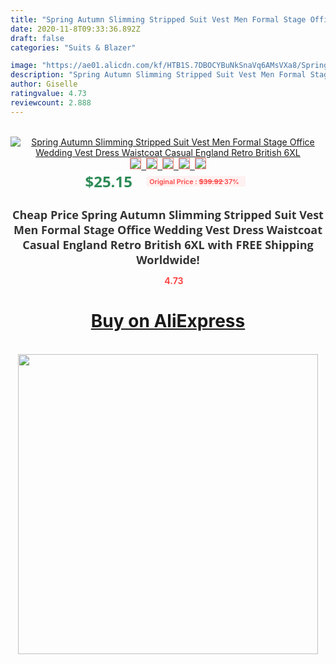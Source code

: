 ```yaml
---
title: "Spring Autumn Slimming Stripped Suit Vest Men Formal Stage Office Wedding Vest Dress Waistcoat Casual England Retro British 6XL"
date: 2020-11-8T09:33:36.892Z
draft: false
categories: "Suits & Blazer"

image: "https://ae01.alicdn.com/kf/HTB1S.7DBOCYBuNkSnaVq6AMsVXa8/Spring-Autumn-Slimming-Stripped-Suit-Vest-Men-Formal-Stage-Office-Wedding-Vest-Dress-Waistcoat-Casual-England.jpg"
description: "Spring Autumn Slimming Stripped Suit Vest Men Formal Stage Office Wedding Vest Dress Waistcoat Casual England Retro British 6XL"
author: Giselle
ratingvalue: 4.73
reviewcount: 2.888
---
```

<br>
<div style="text-align: center;">
<a href="https://s.click.aliexpress.com/e/_9ziQyd" target="_blank" rel="nofollow noopener noreferrer"><img alt="Spring Autumn Slimming Stripped Suit Vest Men Formal Stage Office Wedding Vest Dress Waistcoat Casual England Retro British 6XL" class="magnifier-image" src="https://ae01.alicdn.com/kf/HTB1S.7DBOCYBuNkSnaVq6AMsVXa8/Spring-Autumn-Slimming-Stripped-Suit-Vest-Men-Formal-Stage-Office-Wedding-Vest-Dress-Waistcoat-Casual-England.jpg_640x640.jpg">
<br>
<img style="border:1px solid salmon" src="https://ae01.alicdn.com/kf/HTB1S.7DBOCYBuNkSnaVq6AMsVXa8/Spring-Autumn-Slimming-Stripped-Suit-Vest-Men-Formal-Stage-Office-Wedding-Vest-Dress-Waistcoat-Casual-England.jpg_120x120.jpg">&nbsp;&nbsp;<img style="border:1px solid salmon" src="https://ae01.alicdn.com/kf/HTB1595GKbuWBuNjSszgq6z8jVXay/Spring-Autumn-Slimming-Stripped-Suit-Vest-Men-Formal-Stage-Office-Wedding-Vest-Dress-Waistcoat-Casual-England.jpg_120x120.jpg">&nbsp;&nbsp;<img style="border:1px solid salmon" src="https://ae01.alicdn.com/kf/HTB1HMv.p8jTBKNjSZFwq6AG4XXaI/Spring-Autumn-Slimming-Stripped-Suit-Vest-Men-Formal-Stage-Office-Wedding-Vest-Dress-Waistcoat-Casual-England.jpg_120x120.jpg">&nbsp;&nbsp;<img style="border:1px solid salmon" src="https://ae01.alicdn.com/kf/HTB1fFT1dUz.BuNjt_j7q6x0nFXa5/Spring-Autumn-Slimming-Stripped-Suit-Vest-Men-Formal-Stage-Office-Wedding-Vest-Dress-Waistcoat-Casual-England.jpg_120x120.jpg">&nbsp;&nbsp;<img style="border:1px solid salmon" src="https://ae01.alicdn.com/kf/HTB1rXH4c56guuRjy0Fmq6y0DXXa7/Spring-Autumn-Slimming-Stripped-Suit-Vest-Men-Formal-Stage-Office-Wedding-Vest-Dress-Waistcoat-Casual-England.jpg_120x120.jpg"></a></div><br0>
<div style="text-align: center;"><span style="background-color: white; border: 0px; box-sizing: border-box; color: seagreen; display: inline-block; font-family: &quot;open sans&quot; , &quot;arial&quot; , &quot;helvetica&quot; , sans-serif , &quot;heiti&quot;; font-size: 24px; font-stretch: inherit; font-weight: 700; line-height: inherit; margin: 0px 10px 0px 0px; padding: 0px; vertical-align: middle;">$25.15 </span>
<span style="background: rgb(255 , 241 , 241); border-radius: 3px; border: 0px; box-sizing: border-box; color: #ff4747; display: inline-block; font-family: inherit; font-size: 12px; font-stretch: inherit; font-style: inherit; font-variant: inherit; font-weight: 600; line-height: inherit; margin: 0px; padding: 2px 5px; transform: scale(0.9); vertical-align: middle;">Original Price : <b style="text-decoration: line-through;">$39.92 </b> 37%&nbsp;&nbsp;</span></div>
<h1 style="color: #333333; display: inline-block; font-family: &quot;open sans&quot; , &quot;arial&quot; , &quot;helvetica&quot; , sans-serif , &quot;heiti&quot;; font-size: 18px; font-stretch: inherit; font-weight: 700; text-align: center;">Cheap Price Spring Autumn Slimming Stripped Suit Vest Men Formal Stage Office Wedding Vest Dress Waistcoat Casual England Retro British 6XL with FREE Shipping Worldwide!</h1>
<div style="color: #ff4747; text-align: center;">
<img src="https://4.bp.blogspot.com/-M0ZcTcb-5uY/XleCXlxnR4I/AAAAAAAAAEc/OrjgMkXV1oMQFaCRZj5HQwOCBcu3w1FegCPcBGAYYCw/s1600/star.png" style="height: 15px;">&nbsp;<b>4.73</b></div>
<div class="button_cont" align="center"><a class="buynow_a" href="https://s.click.aliexpress.com/e/_9ziQyd" target="_blank" rel="nofollow noopener noreferrer"><H1>Buy on AliExpress</H1></a></div><br>
<div class="separator" style="clear: both; text-align: center;">
<img src="https://lh3.googleusercontent.com/-pTy5HemUv9M/XlePHvY0dAI/AAAAAAAAAE4/0nX5iRUoIWY8eMW9Dpxeirr157OZliDIgCLcBGAsYHQ/s1600/badge.gif" width="480">
</div>
